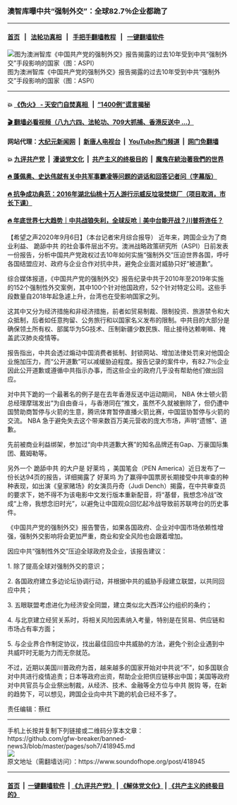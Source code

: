 ### 澳智库曝中共“强制外交”：全球82.7％企业都跪了
------------------------

#### [首页](https://github.com/gfw-breaker/banned-news3/blob/master/README.md) &nbsp;&nbsp;|&nbsp;&nbsp; [法轮功真相](https://github.com/begood0513/basic/blob/master/README.md)  &nbsp;&nbsp;|&nbsp;&nbsp; [手把手翻墙教程](https://github.com/gfw-breaker/guides/wiki)  &nbsp;&nbsp;|&nbsp;&nbsp; [一键翻墙软件](https://github.com/gfw-breaker/nogfw/blob/master/README.md)  



<div><img alt="图为澳洲智库《中国共产党的强制外交》报告揭露的过去10年受到中共“强制外交”手段影响的国家（图：ASPI）" src="https://img.soundofhope.org/2020-09/1234-1599447199593.png"/>
<br/><figcaption class="caption">
 图为澳洲智库《中国共产党的强制外交》报告揭露的过去10年受到中共“强制外交”手段影响的国家（图：ASPI）
</figcaption></div><hr/>

#### 💥 [《伪火》 - 天安门自焚真相 ](http://141.164.51.119:10000/videos/blog/weihuo.html)&nbsp; |&nbsp; [“1400例”谎言揭秘  ](http://141.164.51.119:10000/videos/blog/jiexi1400.html)

#### [ 🎬  翻墙必看视频（八九六四、法轮功、709大抓捕、香港反送中 ...）](https://github.com/gfw-breaker/links/blob/master/banned.md)

#### 网站代理：[大纪元新闻网](http://167.172.10.89:10080/gb/) &nbsp;|&nbsp; [新唐人电视台](http://167.172.10.89:8808/gb/)  &nbsp;|&nbsp; [YouTube热门频道](http://158.247.203.241/youtube.html) &nbsp;|&nbsp; [网门免翻墙](http://158.247.203.241:11000/show.aspx?name=ogHome)

#### 💥 [九评共产党](http://141.164.51.119:10000/videos/res/jiuping/)&nbsp; |&nbsp; [漫谈党文化](http://141.164.51.119:10000/videos/res/mtdwh/)&nbsp; |&nbsp; [共产主义的终极目的](http://141.164.51.119:10000/videos/res/zjmd/)&nbsp; |&nbsp; [魔鬼在統治著我們的世界](http://141.164.51.119:10000/videos/res/TheSpecter/)  

#### [ 🔥  蓬佩奥、史达伟就有关中共军事霸凌等问题的讲话和回答记者问（字幕版）](http://141.164.51.119:10000/videos/news/pompeo7.html)

#### [ 🔥  抗争成功典范：2016年湖北仙桃十万人游行示威反垃圾焚烧厂（项目取消，市长下课）](http://141.164.51.119:10000/videos/news/xiantao.html)

#### [ 🔥  年底世界七大趋势｜中共战狼失利，全球反呛｜美中台能开战？川普将连任？](http://141.164.51.119:10000/videos/news/tanghao02.html)

<div><div class="Content__Wrapper sc-1bvya0-0 grZQxZ">
 <p class="meta-top">
  <span class="meta">
   【希望之声2020年9月6日】（本台记者宋月综合报导）
  </span>
  近年来，跨国企业为了商业利益、
  <ok href="/term/369439">
   跪舔中共
  </ok>
  的社会事件层出不穷。澳洲战略政策研究所（ASPI）日前发表一份报告，分析中国共产党政权过去10年如何实施“强制外交”压迫世界各国，呼吁各国结盟应对、政府与企业合作对抗中共，避免企业面对威胁只好“被道歉”。
 </p>
 <p>
  综合媒体报道，《中国共产党的强制外交》报告纪录中共于2010年至2019年实施的152个强制性外交案例，其中100个针对他国政府，52个针对特定公司。这些手段数量自2018年起急遽上升，台湾也在受影响国家之列。
 </p>
 <div class="AD_Embed__Wrap-sc-1xslmin-0 igMuqX module desktop">
  <div>
  </div>
 </div>
 <p>
  这其中又分为经济措施和非经济措施，前者如贸易制裁、限制投资、旅游禁令和大众抵制，后者如任意拘留、公务旅行和以国家名义发布的限制。中共目的大部分是确保领土所有权、部属华为5G技术、压制新疆少数民族、阻止接待达赖喇嘛、掩盖武汉肺炎疫情等。
 </p>
 <p>
  报告指出，中共会透过煽动中国消费者抵制、封锁网站、增加法律处罚来对他国企业施加压力，而“公开道歉”可以减缓胁迫程度。报告记录的案件中，有82.7％企业因此公开道歉或遵循中共指示办事，而这些企业的政府几乎没有帮助他们做出回应。
 </p>
 <p>
  对中共下跪的一个最著名的例子是在去年香港反送中运动期间，
  <ok href="/term/47068">
   NBA
  </ok>
  休士顿火箭总经理摩瑞发出“为自由奋斗，与香港同在”推文，虽然不久就被删除了，但仍遭中国赞助商暂停与火箭的生意，腾讯体育暂停直播火箭比赛，中国篮协暂停与火箭的交流。
  <ok href="/term/47068">
   NBA
  </ok>
  急于避免失去这个带来数百万美元营收的庞大市场，声明“遗憾”、道歉。
 </p>
 <p>
  先前被商业利益绑架，参加过“向中共道歉大赛”的知名品牌还有Gap、万豪国际集团、戴姆勒等。
 </p>
 <p>
  另外一个
  <ok href="/term/369439">
   跪舔中共
  </ok>
  的大户是
  <ok href="/term/2122">
   好莱坞
  </ok>
  ，美国笔会（PEN America）近日发布了一份长达94页的报告，详细揭露了
  <ok href="/term/2122">
   好莱坞
  </ok>
  为了赢得中国票房长期接受中共审查的种种表现，如出演《皇家赌场》的女演员丹奇（Judi Dench）揭露，在中共审查员的要求下，她不得不为该电影中文发行版本重新配音，将“基督，我想念冷战”改成“上帝，我想念旧时光”，以避免让中国观众回忆起冷战导致前苏联垮台的历史事件。
 </p>
 <p>
  《中国共产党的强制外交》报告警告，如果各国政府、企业对中国市场依赖性增强，强制外交影响将会更加严重，商业和安全风险也会跟着增加。
 </p>
 <p>
  因应中共“强制性外交”压迫全球政府及企业，该报告建议：
 </p>
 <p>
  1. 除了提高全球对强制外交的意识；
 </p>
 <p>
  2. 各国政府建立多边论坛协调行动，并根据中共的威胁手段建立联盟，以共同回应中共；
 </p>
 <p>
  3. 五眼联盟考虑进化为经济安全同盟，建立类似北大西洋公约组织的条约；
 </p>
 <p>
  4. 与北京建立经贸关系时，将相关风险因素纳入考量，特别是在贸易、供应链和市场占有率方面；
 </p>
 <p>
  5. 与企业界合作制定协议，找出最佳回应中共威胁的方法，避免个别企业遇到中共威吓时无能为力而无奈就范。
 </p>
 <p>
  不过，近期以美国川普政府为首，越来越多的国家开始对中共说“不”，如多国联合对中共进行疫情追责；日本等政府出资，帮助企业把供应链移出中国；美国等政府对中共官员与企业祭出制裁，从经济、技术、金融等全方位与中共
  <ok href="/term/181388">
   脱钩
  </ok>
  等，在新的趋势下，可以想见，跨国企业向中共下跪的机会已经不多了。
 </p>
 <p class="meta-btm">
  责任编辑：蔡红
 </p>
</div>
</div>
<hr/>
手机上长按并复制下列链接或二维码分享本文章：<br/>
https://github.com/gfw-breaker/banned-news3/blob/master/pages/soh7/418945.md <br/>
<a href='https://github.com/gfw-breaker/banned-news3/blob/master/pages/soh7/418945.md'><img src='https://github.com/gfw-breaker/banned-news3/blob/master/pages/soh7/418945.md.png'/></a> <br/>
原文地址（需翻墙访问）：https://www.soundofhope.org/post/418945


------------------------
#### [首页](https://github.com/gfw-breaker/banned-news3/blob/master/README.md) &nbsp;|&nbsp; [一键翻墙软件](https://github.com/gfw-breaker/nogfw/blob/master/README.md) &nbsp;| [《九评共产党》](https://github.com/gfw-breaker/9ping.md/blob/master/README.md#九评之一评共产党是什么) | [《解体党文化》](https://github.com/gfw-breaker/jtdwh.md/blob/master/README.md) | [《共产主义的终极目的》](https://github.com/gfw-breaker/gczydzjmd.md/blob/master/README.md)


<img src='http://gfw-breaker.win/banned-news3/pages/soh7/418945.md' width='0px' height='0px'/>